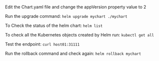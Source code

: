 Edit the Chart.yaml file and change the appVersion property value to 2

Run the upgrade command: ``helm upgrade mychart ./mychart``

To Check the status of the helm chart: ``helm list``

To check all the Kubernetes objects created by Helm run: ``kubectl get all``

Test the endpoint: ``curl host01:31111``

Run the rollback command and check again: ``helm rollback mychart``